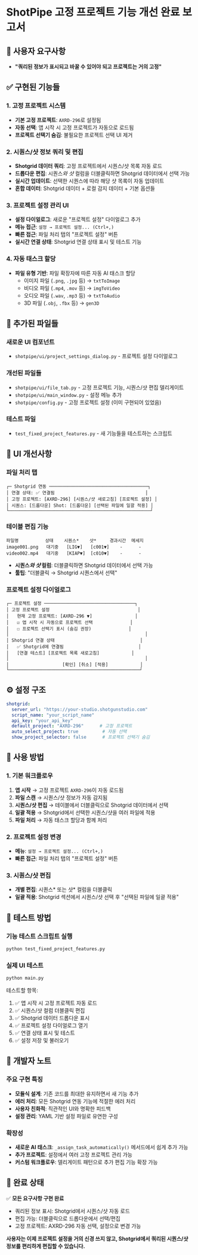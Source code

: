 # ShotPipe 고정 프로젝트 기능 개선 완료 보고서

## 🎯 사용자 요구사항
- **"쿼리된 정보가 표시되고 바꿀 수 있어야 되고 프로젝트는 거의 고정"**

## ✅ 구현된 기능들

### 1. 고정 프로젝트 시스템
- **기본 고정 프로젝트**: `AXRD-296`로 설정됨
- **자동 선택**: 앱 시작 시 고정 프로젝트가 자동으로 로드됨
- **프로젝트 선택기 숨김**: 불필요한 프로젝트 선택 UI 제거

### 2. 시퀀스/샷 정보 쿼리 및 편집
- **Shotgrid 데이터 쿼리**: 고정 프로젝트에서 시퀀스/샷 목록 자동 로드
- **드롭다운 편집**: 시퀀스*와 샷* 컬럼을 더블클릭하면 Shotgrid 데이터에서 선택 가능
- **실시간 업데이트**: 선택한 시퀀스에 따라 해당 샷 목록이 자동 업데이트
- **혼합 데이터**: Shotgrid 데이터 + 로컬 감지 데이터 + 기본 옵션들

### 3. 프로젝트 설정 관리 UI
- **설정 다이얼로그**: 새로운 "프로젝트 설정" 다이얼로그 추가
- **메뉴 접근**: `설정 → 프로젝트 설정... (Ctrl+,)`
- **빠른 접근**: 파일 처리 탭의 "프로젝트 설정" 버튼
- **실시간 연결 상태**: Shotgrid 연결 상태 표시 및 테스트 기능

### 4. 자동 태스크 할당
- **파일 유형 기반**: 파일 확장자에 따른 자동 AI 태스크 할당
  - 이미지 파일 (`.png`, `.jpg` 등) → `txtToImage`
  - 비디오 파일 (`.mp4`, `.mov` 등) → `imgToVideo`
  - 오디오 파일 (`.wav`, `.mp3` 등) → `txtToAudio`
  - 3D 파일 (`.obj`, `.fbx` 등) → `gen3D`

## 🔧 추가된 파일들

### 새로운 UI 컴포넌트
- `shotpipe/ui/project_settings_dialog.py` - 프로젝트 설정 다이얼로그

### 개선된 파일들
- `shotpipe/ui/file_tab.py` - 고정 프로젝트 기능, 시퀀스/샷 편집 델리게이트
- `shotpipe/ui/main_window.py` - 설정 메뉴 추가
- `shotpipe/config.py` - 고정 프로젝트 설정 (이미 구현되어 있었음)

### 테스트 파일
- `test_fixed_project_features.py` - 새 기능들을 테스트하는 스크립트

## 🎨 UI 개선사항

### 파일 처리 탭
```
┌─ Shotgrid 연동 ─────────────────────────────────────┐
│ 연결 상태: ✅ 연결됨                                  │
│ 고정 프로젝트: [AXRD-296] [시퀀스/샷 새로고침] [프로젝트 설정] │
│ 시퀀스: [드롭다운] Shot: [드롭다운] [선택된 파일에 일괄 적용] │
└─────────────────────────────────────────────────────┘
```

### 테이블 편집 기능
```
파일명          상태    시퀀스*    샷*     경과시간  메세지
image001.png   대기중   [LIG▼]   [c001▼]    -      -
video002.mp4   대기중   [KIAP▼]  [c010▼]    -      -
```
- **시퀀스*와 샷* 컬럼**: 더블클릭하면 Shotgrid 데이터에서 선택 가능
- **툴팁**: "더블클릭 → Shotgrid 시퀀스에서 선택"

### 프로젝트 설정 다이얼로그
```
┌─ 프로젝트 설정 ──────────────────────────────────┐
│ 고정 프로젝트 설정                                 │
│   현재 고정 프로젝트: [AXRD-296 ▼]                │
│   ☑ 앱 시작 시 자동으로 프로젝트 선택              │
│   ☐ 프로젝트 선택기 표시 (숨김 권장)              │
│                                                   │
│ Shotgrid 연결 상태                                │
│   ✅ Shotgrid에 연결됨                            │
│   [연결 테스트] [프로젝트 목록 새로고침]            │
│                                                   │
│                    [확인] [취소] [적용]            │
└─────────────────────────────────────────────────┘
```

## ⚙️ 설정 구조

```yaml
shotgrid:
  server_url: "https://your-studio.shotgunstudio.com"
  script_name: "your_script_name"
  api_key: "your_api_key"
  default_project: "AXRD-296"      # 고정 프로젝트
  auto_select_project: true         # 자동 선택
  show_project_selector: false      # 프로젝트 선택기 숨김
```

## 🚀 사용 방법

### 1. 기본 워크플로우
1. **앱 시작** → 고정 프로젝트 `AXRD-296`이 자동 로드됨
2. **파일 스캔** → 시퀀스/샷 정보가 자동 감지됨
3. **시퀀스/샷 편집** → 테이블에서 더블클릭으로 Shotgrid 데이터에서 선택
4. **일괄 적용** → Shotgrid에서 선택한 시퀀스/샷을 여러 파일에 적용
5. **파일 처리** → 자동 태스크 할당과 함께 처리

### 2. 프로젝트 설정 변경
- **메뉴**: `설정 → 프로젝트 설정... (Ctrl+,)`
- **빠른 접근**: 파일 처리 탭의 "프로젝트 설정" 버튼

### 3. 시퀀스/샷 편집
- **개별 편집**: 시퀀스* 또는 샷* 컬럼을 더블클릭
- **일괄 적용**: Shotgrid 섹션에서 시퀀스/샷 선택 후 "선택된 파일에 일괄 적용"

## 🧪 테스트 방법

### 기능 테스트 스크립트 실행
```bash
python test_fixed_project_features.py
```

### 실제 UI 테스트
```bash
python main.py
```

테스트할 항목:
1. ✅ 앱 시작 시 고정 프로젝트 자동 로드
2. ✅ 시퀀스/샷 컬럼 더블클릭 편집
3. ✅ Shotgrid 데이터 드롭다운 표시
4. ✅ 프로젝트 설정 다이얼로그 열기
5. ✅ 연결 상태 표시 및 테스트
6. ✅ 설정 저장 및 불러오기

## 📝 개발자 노트

### 주요 구현 특징
- **모듈식 설계**: 기존 코드를 최대한 유지하면서 새 기능 추가
- **에러 처리**: 모든 Shotgrid 연동 기능에 적절한 에러 처리
- **사용자 친화적**: 직관적인 UI와 명확한 피드백
- **설정 관리**: YAML 기반 설정 파일로 유연한 구성

### 확장성
- **새로운 AI 태스크**: `_assign_task_automatically()` 메서드에서 쉽게 추가 가능
- **추가 프로젝트**: 설정에서 여러 고정 프로젝트 관리 가능
- **커스텀 워크플로우**: 델리게이트 패턴으로 추가 편집 기능 확장 가능

## 🎉 완료 상태

✅ **모든 요구사항 구현 완료**
- 쿼리된 정보 표시: Shotgrid에서 시퀀스/샷 자동 로드
- 편집 가능: 더블클릭으로 드롭다운에서 선택/편집
- 고정 프로젝트: AXRD-296 자동 선택, 설정으로 변경 가능

**사용자는 이제 프로젝트 설정을 거의 신경 쓰지 않고, Shotgrid에서 쿼리된 시퀀스/샷 정보를 편리하게 편집할 수 있습니다.**
